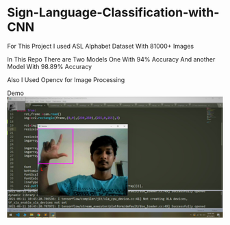 # Sign-Language-Classification-with-CNN

For This Project I used ASL Alphabet Dataset With 81000+ Images 

In This Repo There are Two Models One With 94% Accuracy And another Model With 98.89% Accuracy

Also I Used Opencv for Image Processing


Demo
![Alt Text](https://github.com/themnvrao76/Sign-Language-Classification-with-CNN/blob/main/1623390326498.jpg)
